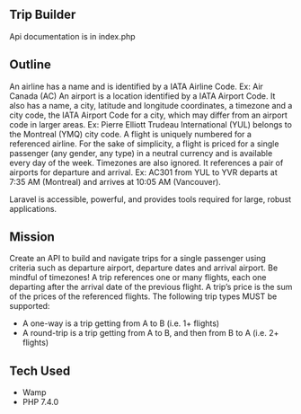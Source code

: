 
## Trip Builder

Api documentation is in index.php

## Outline
An airline has a name and is identified by a IATA Airline Code.
Ex: Air Canada (AC)
An airport is a location identified by a IATA Airport Code. It also has a name, a city, latitude and
longitude coordinates, a timezone and a city code, the IATA Airport Code for a city, which may
differ from an airport code in larger areas.
Ex: Pierre Elliott Trudeau International (YUL) belongs to the Montreal (YMQ) city code.
A flight is uniquely numbered for a referenced airline. For the sake of simplicity, a flight is priced
for a single passenger (any gender, any type) in a neutral currency and is available every day of
the week. Timezones are also ignored. It references a pair of airports for departure and arrival.
Ex: AC301 from YUL to YVR departs at 7:35 AM (Montreal) and arrives at 10:05 AM (Vancouver).


Laravel is accessible, powerful, and provides tools required for large, robust applications.

## Mission

Create an API to build and navigate trips for a single passenger using criteria such as
departure airport, departure dates and arrival airport. Be mindful of timezones!
A trip references one or many flights, each one departing after the arrival date of the previous
flight. A trip’s price is the sum of the prices of the referenced flights.
The following trip types MUST be supported:

- A one-way is a trip getting from A to B (i.e. 1+ flights)
- A round-trip is a trip getting from A to B, and then from B to A (i.e. 2+ flights)

## Tech Used

- Wamp
- PHP 7.4.0

